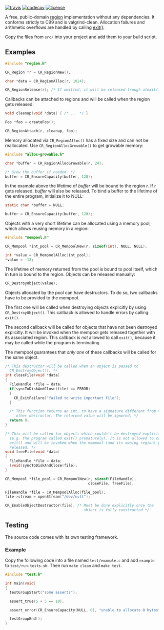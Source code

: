 [![travis](https://travis-ci.org/AlxHnr/CRegion.svg?branch=master)](https://travis-ci.org/AlxHnr/CRegion)
[![codecov](https://codecov.io/github/AlxHnr/CRegion/coverage.svg?branch=master)](https://codecov.io/github/AlxHnr/CRegion?branch=master)
[![license](https://licensebuttons.net/p/zero/1.0/88x31.png)](LICENSE)

A free, public-domain
[region](https://en.wikipedia.org/wiki/Region-based_memory_management)
implementation without any dependencies. It conforms strictly to C99 and is
valgrind-clean. Allocation failures and arithmetic overflows are handled by
calling [exit()](src/error-handling.c).

Copy the files from `src/` into your project and add them to your build
script.

## Examples

```c
#include "region.h"

CR_Region *r = CR_RegionNew();

char *data = CR_RegionAlloc(r, 1024);

CR_RegionRelease(r); /* If omitted, it will be released trough atexit() */
```

Callbacks can be attached to regions and will be called when the region
gets released:

```c
void cleanup(void *data) { /* ... */ }

Foo *foo = createFoo();

CR_RegionAttach(r, cleanup, foo);
```

Memory allocated via `CR_RegionAlloc()` has a fixed size and can not be
reallocated. Use `CR_RegionAllocGrowable()` to get growable memory:

```c
#include "alloc-growable.h"

char *buffer = CR_RegionAllocGrowable(r, 24);

/* Grow the buffer if needed. */
buffer = CR_EnsureCapacity(buffer, 128);
```

In the example above the lifetime of _buffer_ will be bound to the region
_r_. If _r_ gets released, _buffer_ will also be released. To bind a buffer
to the lifetime of the entire program, initialize it to NULL:

```c
static char *buffer = NULL;

buffer = CR_EnsureCapacity(buffer, 128);
```

Objects with a very short lifetime can be allocated using a memory pool,
which allows reusing memory in a region:

```c
#include "mempool.h"

CR_Mempool *int_pool = CR_MempoolNew(r, sizeof(int), NULL, NULL);

int *value = CR_MempoolAlloc(int_pool);
*value = -12;
```

The lifetime of memory returned from the pool is bound to pool itself,
which in turn is bound to the region. Objects can be released manually:

```c
CR_DestroyObject(value);
```

Objects allocated by the pool can have destructors. To do so, two callbacks
have to be provided to the mempool.

The first one will be called when destroying objects explicitly by using
`CR_DestroyObject()`. This callback is allowed to handle errors by calling
`exit()`.

The second callback will be called for objects that have not been destroyed
explicitly. It will be invoked when the mempool gets released together with
its associated region. This callback is _not_ allowed to call `exit()`,
because it may be called while the program is terminating.

The mempool guarantees that _only one_ of these callbacks will be called
for the same object.

```c
/* This destructor will be called when an object is passed to
  CR_DestroyObject(). */
int closeFile(void *data)
{
  FileHandle *file = data;
  if(syncToDiskAndClose(file) == ERROR)
  {
    CR_ExitFailure("failed to write important file");
  }

  /* This function returns an int, to have a signature different from the
     other destructor. The returned value will be ignored. */
  return 0;
}

/* This will be called for objects which couldn't be destroyed explicitly
  (e.g. the program called exit() prematurely). It is not allowed to call
  exit() and will be invoked when the mempool (and its owning region) get
  released. */
void freeFile(void *data)
{
  FileHandle *file = data;
  (void)syncToDiskAndClose(file);
}

CR_Mempool *file_pool = CR_MempoolNew(r, sizeof(FileHandle),
                                      closeFile, freeFile);

FileHandle *file = CR_MempoolAlloc(file_pool);
file->stream = openStream("/dev/null");

CR_EnableObjectDestructor(file); /* Must be done explicitly once the
                                    object is fully constructed */
```

## Testing

The source code comes with its own testing framework.

### Example

Copy the following code into a file named `test/example.c` and add
`example` to `test/run-tests.sh`. Then run `make clean` and `make test`.

```c
#include "test.h"

int main(void)
{
  testGroupStart("some asserts");

  assert_true(5 + 5 == 10);

  assert_error(CR_EnsureCapacity(NULL, 0), "unable to allocate 0 bytes");

  testGroupEnd();
}
```
